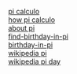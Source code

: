 [pi calculo](https://three.onefouronefivenine.com)<br>
[how pi calculo](https://three.onefouronefivenine.com/how.html)<br>
[about pi](https://www.piday.org/learn-about-pi/)<br>
[find-birthday-in-pi](https://www.piday.org/find-birthday-in-pi)<br>
[birthday-in-pi](https://www.123calculus.com/en/birthday-in-pi-page-3-80-360.html)<br>
[wikipedia pi](https://es.wikipedia.org/wiki/N%C3%BAmero_%CF%80)<br>
[wikipedia pi day](https://es.wikipedia.org/wiki/D%C3%ADa_de_%CF%80)<br>
